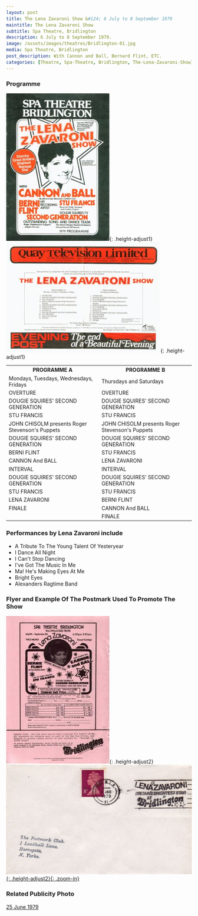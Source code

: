 ```yaml
---
layout: post
title: The Lena Zavaroni Show &#124; 6 July to 8 September 1979
maintitle: The Lena Zavaroni Show
subtitle: Spa Theatre, Bridlington
description: 6 July to 8 September 1979.
image: /assets/images/theatres/Bridlington-01.jpg
media: Spa Theatre, Bridlington
post_description: With Cannon and Ball, Bernard Flint, ETC.
categories: [Theatre, Spa-Theatre, Bridlington, The-Lena-Zavaroni-Show]
---
```


### Programme

![Programme Cover](/assets/images/theatres/Bridlington-01.jpg "Programme Cover"){: .height-adjust1}
![Programme Details](/assets/images/theatres/Bridlington-02.jpg "Programme Details"){: .height-adjust1}

<table style="table-layout:fixed;">
<tr><th>PROGRAMME A</th><th>PROGRAMME B</th></tr>
<tr><td>Mondays, Tuesdays, Wednesdays, Fridays</td><td>Thursdays and Saturdays</td></tr>
<tr><td>OVERTURE</td><td>OVERTURE</td></tr>
<tr><td>DOUGIE SQUIRES' SECOND GENERATION</td><td>DOUGIE SQUIRES' SECOND GENERATION</td></tr>
<tr><td>STU FRANCIS</td><td>STU FRANCIS</td></tr>
<tr><td>JOHN CHISOLM presents Roger Stevenson's Puppets</td><td>JOHN CHISOLM presents Roger Stevenson's Puppets</td></tr>
<tr><td>DOUGIE SQUIRES' SECOND GENERATION</td><td>DOUGIE SQUIRES' SECOND GENERATION</td></tr>
<tr><td>BERNI FLINT</td><td>STU FRANCIS</td></tr>
<tr><td>CANNON And BALL</td><td>LENA ZAVARONI</td></tr>
<tr><td>INTERVAL</td><td>INTERVAL</td></tr>
<tr><td>DOUGIE SQUIRES' SECOND GENERATION</td><td>DOUGIE SQUIRES' SECOND GENERATION</td></tr>
<tr><td>STU FRANCIS</td><td>STU FRANCIS</td></tr>
<tr><td>LENA ZAVARONI</td><td>BERNI FLINT</td></tr>
<tr><td>FINALE</td><td>CANNON And BALL</td></tr>
<tr><td></td><td>FINALE</td></tr>
</table>

### Performances by Lena Zavaroni include
* A Tribute To The Young Talent Of Yesteryear
* I Dance All Night
* I Can't Stop Dancing
* I've Got The Music In Me
* Ma! He's Making Eyes At Me
* Bright Eyes
* Alexanders Ragtime Band

<!-- ![Lena Outside The Spa Theatre, Bridlington](/assets/images/theatres/Lena Outside The Spa Theatre.jpg) -->

### Flyer and Example Of The Postmark Used To Promote The Show

![Flyer](/assets/images/theatres/Bridlington-03.jpg "Flyer"){: .height-adjust2}
[![Postmarked Envelope Promoting The Show](/assets/images/theatres/Bridlington-04.jpg "Postmarked Envelope Promoting The Show"){: .height-adjust2}{: .zoom-in}](/assets/images/theatres/Bridlington-04.jpg)

### Related Publicity Photo
<span class="post-categories">[25 June 1979](/1979-06-25-lena-a-cute-cookie)</span>

<style>
.dt-published {display: none;}
.post-meta:after {content: "6 July to 8 September 1979";}
.height-adjust1 {width:auto; height:350px;}
.height-adjust2 {width:auto; height:307px;}
</style>

